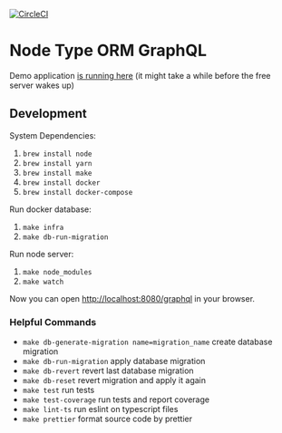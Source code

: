 [![CircleCI](https://circleci.com/gh/developer239/node-type-orm-graphql.svg?style=svg)](https://circleci.com/gh/developer239/node-type-orm-graphql)

# Node Type ORM GraphQL

Demo application [is running here](https://node-type-orm-graphql.herokuapp.com/graphql) (it might take a while before the free server wakes up)

## Development

System Dependencies:

1. `brew install node`
2. `brew install yarn`
3. `brew install make`
4. `brew install docker`
5. `brew install docker-compose`

Run docker database:

1. `make infra`
2. `make db-run-migration`

Run node server:

1. `make node_modules`
2. `make watch`

Now you can open [http://localhost:8080/graphql](http://localhost:8080/graphql) in your browser.

### Helpful Commands

- `make db-generate-migration name=migration_name` create database migration
- `make db-run-migration` apply database migration
- `make db-revert` revert last database migration
- `make db-reset` revert migration and apply it again
- `make test` run tests
- `make test-coverage` run tests and report coverage
- `make lint-ts` run eslint on typescript files
- `make prettier` format source code by prettier
